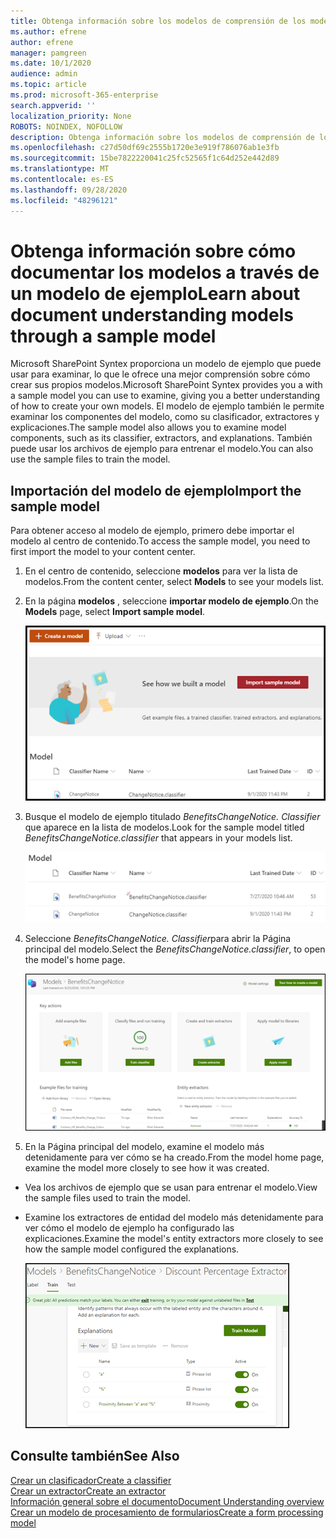 ```yaml
---
title: Obtenga información sobre los modelos de comprensión de los modelos en el modelo de ejemplo
ms.author: efrene
author: efrene
manager: pamgreen
ms.date: 10/1/2020
audience: admin
ms.topic: article
ms.prod: microsoft-365-enterprise
search.appverid: ''
localization_priority: None
ROBOTS: NOINDEX, NOFOLLOW
description: Obtenga información sobre los modelos de comprensión de los modelos en el modelo de ejemplo
ms.openlocfilehash: c27d50df69c2555b1720e3e919f786076ab1e3fb
ms.sourcegitcommit: 15be7822220041c25fc52565f1c64d252e442d89
ms.translationtype: MT
ms.contentlocale: es-ES
ms.lasthandoff: 09/28/2020
ms.locfileid: "48296121"
---
```

# <a name="learn-about-document-understanding-models-through-a-sample-model"></a><span data-ttu-id="14030-103">Obtenga información sobre cómo documentar los modelos a través de un modelo de ejemplo</span><span class="sxs-lookup"><span data-stu-id="14030-103">Learn about document understanding models through a sample model</span></span>

<span data-ttu-id="14030-104">Microsoft SharePoint Syntex proporciona un modelo de ejemplo que puede usar para examinar, lo que le ofrece una mejor comprensión sobre cómo crear sus propios modelos.</span><span class="sxs-lookup"><span data-stu-id="14030-104">Microsoft SharePoint Syntex provides you a with a sample model you can use to examine, giving you a better understanding of how to create your own models.</span></span> <span data-ttu-id="14030-105">El modelo de ejemplo también le permite examinar los componentes del modelo, como su clasificador, extractores y explicaciones.</span><span class="sxs-lookup"><span data-stu-id="14030-105">The sample model also allows you to examine model components, such as its classifier, extractors, and explanations.</span></span> <span data-ttu-id="14030-106">También puede usar los archivos de ejemplo para entrenar el modelo.</span><span class="sxs-lookup"><span data-stu-id="14030-106">You can also use the sample files to train the model.</span></span>

## <a name="import-the-sample-model"></a><span data-ttu-id="14030-107">Importación del modelo de ejemplo</span><span class="sxs-lookup"><span data-stu-id="14030-107">Import the sample model</span></span>

<span data-ttu-id="14030-108">Para obtener acceso al modelo de ejemplo, primero debe importar el modelo al centro de contenido.</span><span class="sxs-lookup"><span data-stu-id="14030-108">To access the sample model, you need to first import the model to your content center.</span></span>

1. <span data-ttu-id="14030-109">En el centro de contenido, seleccione **modelos** para ver la lista de modelos.</span><span class="sxs-lookup"><span data-stu-id="14030-109">From the content center, select **Models** to see your models list.</span></span></br>
2. <span data-ttu-id="14030-110">En la página **modelos** , seleccione **importar modelo de ejemplo**.</span><span class="sxs-lookup"><span data-stu-id="14030-110">On the **Models** page, select **Import sample model**.</span></span></br>

    ![Modelo de ejemplo de importación](../media/content-understanding/import-sample-model.png) </br>

3. <span data-ttu-id="14030-112">Busque el modelo de ejemplo titulado *BenefitsChangeNotice. Classifier* que aparece en la lista de modelos.</span><span class="sxs-lookup"><span data-stu-id="14030-112">Look for the sample model titled *BenefitsChangeNotice.classifier* that appears in your models list.</span></span></br>

    ![Modelo de ejemplo](../media/content-understanding/sample-model.png) </br>

4. <span data-ttu-id="14030-114">Seleccione *BenefitsChangeNotice. Classifier*para abrir la Página principal del modelo.</span><span class="sxs-lookup"><span data-stu-id="14030-114">Select the *BenefitsChangeNotice.classifier*, to open the model's home page.</span></span></br>
  
     ![Página principal de ejemplo](../media/content-understanding/sample-home-page.png)

5. <span data-ttu-id="14030-116">En la Página principal del modelo, examine el modelo más detenidamente para ver cómo se ha creado.</span><span class="sxs-lookup"><span data-stu-id="14030-116">From the model home page, examine the model more closely to see how it was created.</span></span>
 
- <span data-ttu-id="14030-117">Vea los archivos de ejemplo que se usan para entrenar el modelo.</span><span class="sxs-lookup"><span data-stu-id="14030-117">View the sample files used to train the model.</span></span>
- <span data-ttu-id="14030-118">Examine los extractores de entidad del modelo más detenidamente para ver cómo el modelo de ejemplo ha configurado las explicaciones.</span><span class="sxs-lookup"><span data-stu-id="14030-118">Examine the model's entity extractors more closely to see how the sample model configured the explanations.</span></span>

   ![Extractores de modelo de ejemplo](../media/content-understanding/entity-extractors.png)  

## <a name="see-also"></a><span data-ttu-id="14030-120">Consulte también</span><span class="sxs-lookup"><span data-stu-id="14030-120">See Also</span></span>
[<span data-ttu-id="14030-121">Crear un clasificador</span><span class="sxs-lookup"><span data-stu-id="14030-121">Create a classifier</span></span>](create-a-classifier.md)</br>
[<span data-ttu-id="14030-122">Crear un extractor</span><span class="sxs-lookup"><span data-stu-id="14030-122">Create an extractor</span></span>](create-an-extractor.md)</br>
[<span data-ttu-id="14030-123">Información general sobre el documento</span><span class="sxs-lookup"><span data-stu-id="14030-123">Document Understanding overview</span></span>](document-understanding-overview.md)</br>
[<span data-ttu-id="14030-124">Crear un modelo de procesamiento de formularios</span><span class="sxs-lookup"><span data-stu-id="14030-124">Create a form processing model</span></span>](create-a-form-processing-model.md)  
